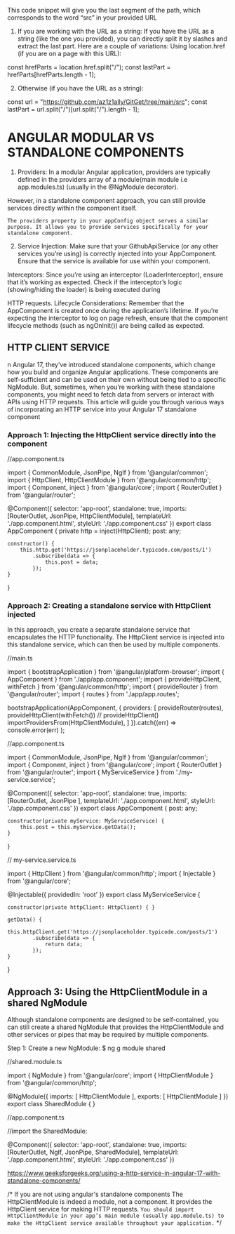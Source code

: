 This code snippet will give you the last segment of the path, which corresponds to the word “src” in your provided URL

1. If you are working with the URL as a string: If you have the URL as a string (like the one you provided), you can directly split it by slashes and extract the last part. Here are a couple of variations:
Using location.href (if you are on a page with this URL):

const hrefParts = location.href.split("/");
const lastPart = hrefParts[hrefParts.length - 1];

2. Otherwise (if you have the URL as a string):

const url = "https://github.com/az1z1ally/GitGet/tree/main/src";
const lastPart = url.split("/")[url.split("/").length - 1];

# ANGULAR MODULAR VS STANDALONE COMPONENTS
1. Providers:
In a modular Angular application, providers are typically defined in the providers array of a module(main module i.e app.modules.ts) (usually in the @NgModule decorator).

However, in a standalone component approach, you can still provide services directly within the component itself.

`The providers property in your appConfig object serves a similar purpose. It allows you to provide services specifically for your standalone component.`

2. Service Injection:
Make sure that your GithubApiService (or any other services you’re using) is correctly injected into your AppComponent.
Ensure that the service is available for use within your component.

Interceptors:
Since you’re using an interceptor (LoaderInterceptor), ensure that it’s working as expected.
Check if the interceptor’s logic (showing/hiding the loader) is being executed during 

HTTP requests.
Lifecycle Considerations:
Remember that the AppComponent is created once during the application’s lifetime.
If you’re expecting the interceptor to log on page refresh, ensure that the component lifecycle methods (such as ngOnInit()) are being called as expected.


## HTTP CLIENT SERVICE
n Angular 17, they’ve introduced standalone components, which change how you build and organize Angular applications. These components are self-sufficient and can be used on their own without being tied to a specific NgModule. But, sometimes, when you’re working with these standalone components, you might need to fetch data from servers or interact with APIs using HTTP requests. This article will guide you through various ways of incorporating an HTTP service into your Angular 17 standalone component

### Approach 1: Injecting the HttpClient service directly into the component
//app.component.ts

import { CommonModule, JsonPipe, NgIf } from '@angular/common';
import { HttpClient, HttpClientModule } from '@angular/common/http';
import { Component, inject } from '@angular/core';
import { RouterOutlet } from '@angular/router';

@Component({
    selector: 'app-root',
    standalone: true,
    imports: [RouterOutlet, JsonPipe, HttpClientModule],
    templateUrl: './app.component.html',
    styleUrl: './app.component.css'
})
export class AppComponent {
    private http = inject(HttpClient);
    post: any;

    constructor() {
        this.http.get('https://jsonplaceholder.typicode.com/posts/1')
            .subscribe(data => {
                this.post = data;
            });
    }
}


### Approach 2: Creating a standalone service with HttpClient injected
In this approach, you create a separate standalone service that encapsulates the HTTP functionality. The HttpClient service is injected into this standalone service, which can then be used by multiple components.

//main.ts

import { bootstrapApplication } from '@angular/platform-browser';
import { AppComponent } from './app/app.component';
import { provideHttpClient, withFetch } from '@angular/common/http';
import { provideRouter } from '@angular/router';
import { routes } from './app/app.routes';

bootstrapApplication(AppComponent, {
    providers: [
        provideRouter(routes),
        provideHttpClient(withFetch()) // provideHttpClient()
        importProvidersFrom(HttpClientModule),
    ]
}).catch((err) =>
    console.error(err)
);


//app.component.ts

import { CommonModule, JsonPipe, NgIf } from '@angular/common';
import { Component, inject } from '@angular/core';
import { RouterOutlet } from '@angular/router';
import { MyServiceService } from './my-service.service';

@Component({
    selector: 'app-root',
    standalone: true,
    imports: [RouterOutlet, JsonPipe ],
    templateUrl: './app.component.html',
    styleUrl: './app.component.css'
})
export class AppComponent {
    post: any;

    constructor(private myService: MyServiceService) {
        this.post = this.myService.getData();
    }
}


// my-service.service.ts

import { HttpClient } from '@angular/common/http';
import { Injectable } from '@angular/core';

@Injectable({
    providedIn: 'root'
})
export class MyServiceService {

    constructor(private httpClient: HttpClient) { }

    getData() {
        this.httpClient.get('https://jsonplaceholder.typicode.com/posts/1')
            .subscribe(data => {
                return data;
            });
    }
}

## Approach 3: Using the HttpClientModule in a shared NgModule

Although standalone components are designed to be self-contained, you can still create a shared NgModule that provides the HttpClientModule and other services or pipes that may be required by multiple components.

Step 1: Create a new NgModule:
$ ng g module shared

//shared.module.ts

import { NgModule } from '@angular/core';
import { HttpClientModule } from '@angular/common/http';

@NgModule({
    imports: [
        HttpClientModule
    ],
    exports: [
        HttpClientModule
    ]
})
export class SharedModule { }


//app.component.ts

//import the SharedModule:

@Component({
    selector: 'app-root',
    standalone: true,
    imports: [RouterOutlet, NgIf, JsonPipe, SharedModule],
    templateUrl: './app.component.html',
    styleUrl: './app.component.css'
})

https://www.geeksforgeeks.org/using-a-http-service-in-angular-17-with-standalone-components/

/* If you are not using angular's standalone components
  The HttpClientModule is indeed a module, not a component. It provides the HttpClient service for making HTTP requests.
`You should import HttpClientModule in your app’s main module (usually app.module.ts) to make the HttpClient service available throughout your application.`
*/

